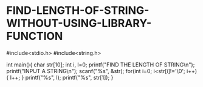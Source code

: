 # FIND-LENGTH-OF-STRING-WITHOUT-USING-LIBRARY-FUNCTION



#include<stdio.h>
#include<string.h>

int main(){
    char str[10];
    int i, l=0;
    printf("FIND THE LENGTH OF STRING\n");
    printf("INPUT  A STRING\n");
    scanf("%s", &str);
    for(int i=0; i<str[i]!='\0'; i++)
    {
        l++;
    }
    printf("%s", l);
    printf("%s", str[1]);
}
